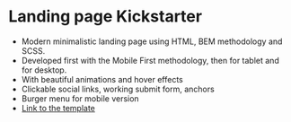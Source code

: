 # Landing page Kickstarter
- Modern minimalistic landing page using HTML, BEM methodology and SCSS.
- Developed first with the Mobile First methodology, then for tablet and for desktop.
- With beautiful animations and hover effects
- Clickable social links, working submit form, anchors
- Burger menu for mobile version
- [Link to the template](https://www.figma.com/file/Ujp7bCFuvuJlkn8TSbQPSZ/%E2%84%9611-(kickstarter)?node-id=0%3A1)
